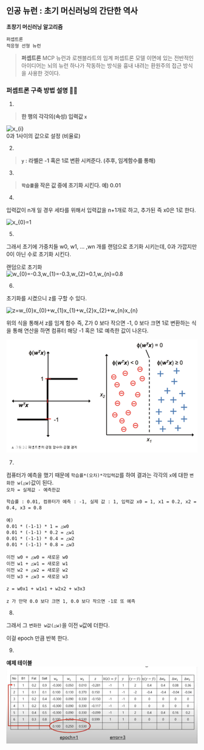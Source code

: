 ## 인공 뉴런 : 초기 머신러닝의 간단한 역사

**초창기 머신러닝 알고리즘**

~~~
퍼셉트론
적응형 선형 뉴런
~~~

> **퍼셉트론**
MCP 뉴런과 로젠블라트의 임계 퍼셉트론 모델 이면에 있는 전반적인 아이디어는 뇌의 뉴런 하나가 작동하는 방식을 흉내 내려는 환원주의 접근 방식을 사용한 것이다.

### 퍼셉트론 구축 방법 설명 👨‍💻

1. 
> **한 행의 각각의(속성) 입력값 `x`**

<img src="https://latex.codecogs.com/svg.latex?x_{i}" title="x_{i}" /><br>
0과 1사이의 값으로 설정 (비율로)

2. 
> **`y` : 라벨은 -1 혹은 1로 변환 시켜준다. (추후, 임계함수를 통해)**

3. 
> **`학습률`을 작은 값 중에 초기화 시킨다. 예) 0.01**

4. 
입력값이 n개 일 경우 세타를 위해서 입력값을 n+1개로 하고, 추가된 즉 x0은 1로 한다.

<img src="https://latex.codecogs.com/svg.latex?x_{0}=1" title="x_{0}=1" /><br>

5. 
그래서 초기에 가중치들 w0, w1, ... ,wn 개를 랜덤으로 초기화 시키는데, 0과 가깝지만 0이 아닌 수로 초기화 시킨다.

랜덤으로 초기화<br>
<img src="https://latex.codecogs.com/svg.latex?w_{0}=-0.3,w_{1}=-0.3,w_{2}=0.1,w_{n}=0.8" title="w_{0}=-0.3,w_{1}=-0.3,w_{2}=0.1,w_{n}=0.8" /><br>

6. 
초기화를 시켰으니 z를 구할 수 있다.

<img src="https://latex.codecogs.com/svg.latex?z=w_{0}x_{0}+w_{1}x_{1}+w_{2}x_{2}+w_{n}x_{n}" title="z=w_{0}x_{0}+w_{1}x_{1}+w_{2}x_{2}+w_{n}x_{n}" /><br>

위의 식을 통해서 z를 임계 함수 즉, Z가 0 보다 작으면 -1, 0 보다 크면 1로 변환하는 식을 통해 연산을 하면 컴퓨터 해당 -1 혹은 1로 예측한 값이 나온다.

<img src="https://github.com/cwadven/Machine_Learning/blob/master/ML/chapter2/img/function.PNG" alt="drawing" width="600"/><br>

7. 
컴퓨터가 예측을 했기 때문에 `학습률*(오차)*각입력값`를 하여 결과는 각각의 `x`에 대한 `변화한 w(△w)`값이 된다.<br>
`오차 = 실제값 - 예측한값`

~~~
학습률 : 0.01, 컴퓨터가 예측 : -1, 실제 값 : 1, 입력값 x0 = 1, x1 = 0.2, x2 = 0.4, x3 = 0.8

예) 
0.01 * (-1-1) * 1 = △w0
0.01 * (-1-1) * 0.2 = △w1
0.01 * (-1-1) * 0.4 = △w2
0.01 * (-1-1) * 0.8 = △w3

이전 w0 + △w0 = 새로운 w0
이전 w1 + △w1 = 새로운 w1
이전 w2 + △w2 = 새로운 w2
이전 w3 + △w3 = 새로운 w3

z = w0x1 + w1x1 + w2x2 + w3x3

z 가 만약 0.0 보다 크면 1, 0.0 보다 작으면 -1로 또 예측
~~~

8. 
그래서 그 `변화한 w값(△w)`을 이전 `w`값에 더한다.

이걸 epoch 만큼 반복 한다.

9. 
**예제 테이블**<br>
<img src="https://github.com/cwadven/Machine_Learning/blob/master/ML/chapter2/img/table.PNG" alt="drawing" width="600"/><br>